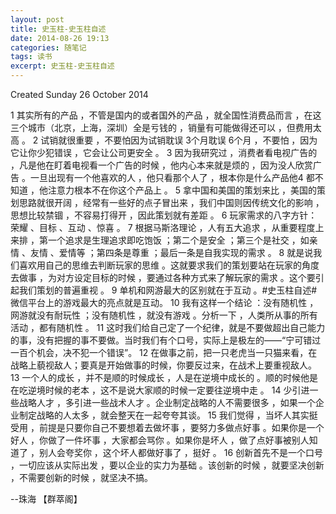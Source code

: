 ```yaml
---
layout: post
title: 史玉柱-史玉柱自述
date: 2014-08-26 19:13
categories: 随笔记
tags: 读书
excerpt: 史玉柱-史玉柱自述
---
```


Created Sunday 26 October 2014

1 其实所有的产品 ，不管是国内的或者国外的产品 ，就全国性消费品而言 ，在这三个城市（北京，上海，深圳）全是亏钱的 ，销量有可能做得还可以 ，但费用太高 。
2 试销就很重要 ，不要怕因为试销耽误 3个月耽误 6个月 ，不要怕 ，因为它让你少犯错误 ，它会让公司更安全 。
3 因为我研究过 ，消费者看电视广告的 ，凡是他在盯着电视看一个广告的时候 ，他内心本来就是烦的 ，因为没人欣赏广告 。一旦出现有一个他喜欢的人 ，他只看那个人了 ，根本你是什么产品他4 都不知道 ，他注意力根本不在你这个产品上 。
5 拿中国和美国的策划来比 ，美国的策划思路就很开阔 ，经常有一些好的点子冒出来 ，我们中国则因传统文化的影响 ，思想比较禁锢 ，不容易打得开 ，因此策划就有差距 。
6 玩家需求的八字方针：荣耀 、目标 、互动 、惊喜 。
7 根据马斯洛理论 ，人有五大追求 ，从重要程度上来排 ，第一个追求是生理追求即吃饱饭 ；第二个是安全 ；第三个是社交 ，如亲情 、友情 、爱情等 ；第四条是尊重 ；最后一条是自我实现的需求 。
8 就是说我们喜欢用自己的思维去判断玩家的思维 。这就要求我们的策划要站在玩家的角度去做事 ，为对方设定目标的时候 ，要通过各种方式来了解玩家的需求 。这个要引起我们策划的普遍重视 。
9 单机和网游最大的区别就在于互动 。#史玉柱自述#微信平台上的游戏最大的亮点就是互动。 
10 我有这样一个结论 ：没有随机性 ，网游就没有耐玩性 ；没有随机性 ，就没有游戏 。分析一下 ，人类所从事的所有活动 ，都有随机性 。
11 这时我们给自己定了一个纪律，就是不要做超出自己能力的事，没有把握的事不要做。当时我们有个口号，实际上是极左的——“宁可错过一百个机会，决不犯一个错误”。
12 在做事之前，把一只老虎当一只猫来看，在战略上藐视敌人；要真是开始做事的时候，你要反过来，在战术上要重视敌人。
13 一个人的成长 ，并不是顺的时候成长 ，人是在逆境中成长的 。顺的时候他是在吃逆境时候的老本 ，这不是说大家顺的时候一定要往逆境中走 。
14 少引进一些战略人才 ，多引进一些战术人才 。企业制定战略的人不需要很多 ，如果一个企业制定战略的人太多 ，就会整天在一起夸夸其谈。
15 我们觉得 ，当坏人其实挺受用 ，前提是只要你自己不要想着去做坏事 ，要努力多做点好事 。如果你是一个好人 ，你做了一件坏事 ，大家都会骂你 。如果你是坏人 ，做了点好事被别人知道了 ，别人会夸奖你 ，这个坏人都做好事了 ，挺好 。
16 创新首先不是一个口号 ，一切应该从实际出发 ，要以企业的实力为基础 。该创新的时候 ，就要坚决创新 ，不需要创新的时候 ，就坚决不搞。

--珠海 【群萃阁】
